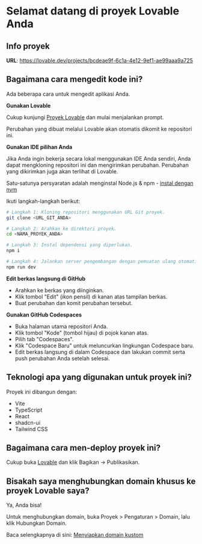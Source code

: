 # Selamat datang di proyek Lovable Anda

## Info proyek

**URL**: https://lovable.dev/projects/bcdeae9f-6c1a-4e12-9ef1-ae99aaa9a725

## Bagaimana cara mengedit kode ini?

Ada beberapa cara untuk mengedit aplikasi Anda.

**Gunakan Lovable**

Cukup kunjungi [Proyek Lovable](https://lovable.dev/projects/bcdeae9f-6c1a-4e12-9ef1-ae99aaa9a725) dan mulai menjalankan prompt.

Perubahan yang dibuat melalui Lovable akan otomatis dikomit ke repositori ini.

**Gunakan IDE pilihan Anda**

Jika Anda ingin bekerja secara lokal menggunakan IDE Anda sendiri, Anda dapat mengkloning repositori ini dan mengirimkan perubahan. Perubahan yang dikirimkan juga akan terlihat di Lovable.

Satu-satunya persyaratan adalah menginstal Node.js & npm - [instal dengan nvm](https://github.com/nvm-sh/nvm#installing-and-updating)

Ikuti langkah-langkah berikut:

```sh
# Langkah 1: Kloning repositori menggunakan URL Git proyek.
git clone <URL_GIT_ANDA>

# Langkah 2: Arahkan ke direktori proyek.
cd <NAMA_PROYEK_ANDA>

# Langkah 3: Instal dependensi yang diperlukan.
npm i

# Langkah 4: Jalankan server pengembangan dengan pemuatan ulang otomatis dan pratinjau instan.
npm run dev
```

**Edit berkas langsung di GitHub**

- Arahkan ke berkas yang diinginkan.
- Klik tombol "Edit" (ikon pensil) di kanan atas tampilan berkas.
- Buat perubahan dan komit perubahan tersebut.

**Gunakan GitHub Codespaces**

- Buka halaman utama repositori Anda.
- Klik tombol "Kode" (tombol hijau) di pojok kanan atas.
- Pilih tab "Codespaces".
- Klik "Codespace Baru" untuk meluncurkan lingkungan Codespace baru.
- Edit berkas langsung di dalam Codespace dan lakukan commit serta push perubahan Anda setelah selesai.

## Teknologi apa yang digunakan untuk proyek ini?

Proyek ini dibangun dengan:

- Vite
- TypeScript
- React
- shadcn-ui
- Tailwind CSS

## Bagaimana cara men-deploy proyek ini?

Cukup buka [Lovable](https://lovable.dev/projects/bcdeae9f-6c1a-4e12-9ef1-ae99aaa9a725) dan klik Bagikan -> Publikasikan.

## Bisakah saya menghubungkan domain khusus ke proyek Lovable saya?

Ya, Anda bisa!

Untuk menghubungkan domain, buka Proyek > Pengaturan > Domain, lalu klik Hubungkan Domain.

Baca selengkapnya di sini: [Menyiapkan domain kustom](https://docs.lovable.dev/features/custom-domain#custom-domain)
